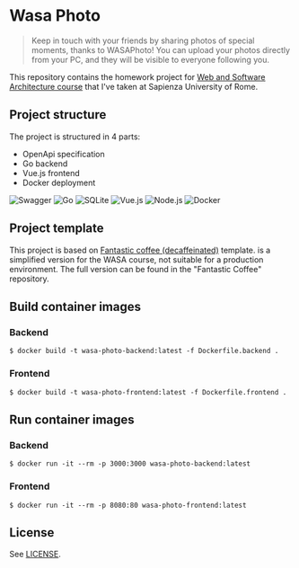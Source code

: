 # Wasa Photo

>Keep in touch with your friends by sharing photos of special moments, thanks to WASAPhoto! You can upload your photos directly from your PC, and they will be visible to everyone following you.

This repository contains the homework project for [Web and Software Architecture course](http://gamificationlab.uniroma1.it/en/wasa/) that I've taken at Sapienza University of Rome.

## Project structure

The project is structured in 4 parts:
- OpenApi specification
- Go backend
- Vue.js frontend
- Docker deployment

![Swagger](https://img.shields.io/badge/Swagger-85EA2D?style=for-the-badge&logo=Swagger&logoColor=white)
![Go](https://img.shields.io/badge/Go-00ADD8?style=for-the-badge&logo=go&logoColor=white)
![SQLite](https://img.shields.io/badge/SQLite-07405E?style=for-the-badge&logo=sqlite&logoColor=white)
![Vue.js](https://img.shields.io/badge/Vue.js-35495E?style=for-the-badge&logo=vuedotjs&logoColor=4FC08D)
![Node.js](https://img.shields.io/badge/Node.js-339933?style=for-the-badge&logo=nodedotjs&logoColor=white)
![Docker](https://img.shields.io/badge/Docker-2CA5E0?style=for-the-badge&logo=docker&logoColor=white)

## Project template

This project is based on [Fantastic coffee (decaffeinated)](https://github.com/sapienzaapps/fantastic-coffee-decaffeinated) template. is a simplified version for the WASA course, not suitable for a production environment.
The full version can be found in the "Fantastic Coffee" repository.

## Build container images

### Backend
```
$ docker build -t wasa-photo-backend:latest -f Dockerfile.backend .
```

### Frontend
```
$ docker build -t wasa-photo-frontend:latest -f Dockerfile.frontend .
```

## Run container images

### Backend
```
$ docker run -it --rm -p 3000:3000 wasa-photo-backend:latest
```

### Frontend
```
$ docker run -it --rm -p 8080:80 wasa-photo-frontend:latest
```

## License

See [LICENSE](LICENSE).
